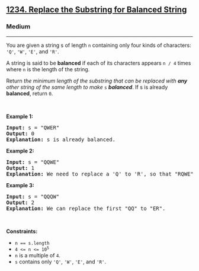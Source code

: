 <h2><a href="https://leetcode.com/problems/replace-the-substring-for-balanced-string/">1234. Replace the Substring for Balanced String</a></h2><h3>Medium</h3><hr><div><p>You are given a string s of length <code>n</code> containing only four kinds of characters: <code>'Q'</code>, <code>'W'</code>, <code>'E'</code>, and <code>'R'</code>.</p>

<p>A string is said to be <strong>balanced</strong><em> </em>if each of its characters appears <code>n / 4</code> times where <code>n</code> is the length of the string.</p>

<p>Return <em>the minimum length of the substring that can be replaced with <strong>any</strong> other string of the same length to make </em><code>s</code><em> <strong>balanced</strong></em>. If s is already <strong>balanced</strong>, return <code>0</code>.</p>

<p kv0t17r89="" ljt0ciwqb="">&nbsp;</p>
<p><strong class="example">Example 1:</strong></p>

<pre><strong>Input:</strong> s = "QWER"
<strong>Output:</strong> 0
<strong>Explanation:</strong> s is already balanced.
</pre>

<p><strong class="example">Example 2:</strong></p>

<pre><strong>Input:</strong> s = "QQWE"
<strong>Output:</strong> 1
<strong>Explanation:</strong> We need to replace a 'Q' to 'R', so that "RQWE" (or "QRWE") is balanced.
</pre>

<p><strong class="example">Example 3:</strong></p>

<pre><strong>Input:</strong> s = "QQQW"
<strong>Output:</strong> 2
<strong>Explanation:</strong> We can replace the first "QQ" to "ER". 
</pre>

<p kv0t17r89="" ljt0ciwqb="">&nbsp;</p>
<p><strong>Constraints:</strong></p>

<ul>
	<li><code>n == s.length</code></li>
	<li><code>4 &lt;= n &lt;= 10<sup>5</sup></code></li>
	<li><code>n</code> is a multiple of <code>4</code>.</li>
	<li><code>s</code> contains only <code>'Q'</code>, <code>'W'</code>, <code>'E'</code>, and <code>'R'</code>.</li>
</ul>
</div>